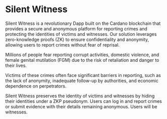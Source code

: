 # Silent Witness

Silent Witness is a revolutionary Dapp built on the Cardano blockchain that provides a secure and anonymous platform for reporting crimes and protecting the identities of victims and witnesses. Our solution leverages zero-knowledge proofs (ZK) to ensure confidentiality and anonymity, allowing users to report crimes without fear of reprisal.

Millions of people fear reporting corrupt activities, domestic violence, and female genital mutilation (FGM) due to the risk of retaliation and danger to their lives.

Victims of these crimes often face significant barriers in reporting, such as the lack of anonymity, inadequate follow-up by authorities, and economic dependence on perpetrators.

Silent Witness preserves the identity of victims and witnesses by hiding their identities under a ZKP pseudonym. Users can log in and report crimes or submit evidence with their details remaining anonymous. Users will be witnesses.